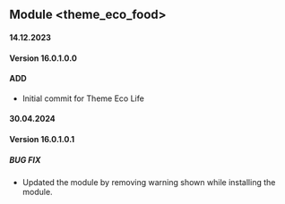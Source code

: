 ## Module <theme_eco_food>

#### 14.12.2023
#### Version 16.0.1.0.0
#### ADD
- Initial commit for Theme Eco Life

#### 30.04.2024
#### Version 16.0.1.0.1
##### BUG FIX
- Updated the module by removing warning shown while installing the module.